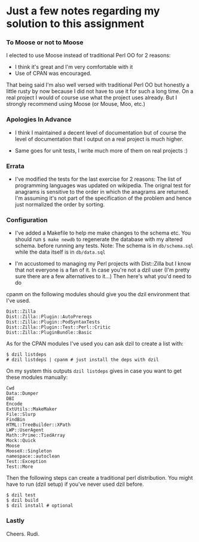 # Just a few notes regarding my solution to this assignment


### To Moose or not to Moose

I elected to use Moose instead of traditional Perl OO for 2 reasons:
* I think it's great and I'm very comfortable with it
* Use of CPAN was encouraged.

That being said I'm also well versed with traditional Perl OO but
honestly a little rusty by now because I did not have to use it for such
a long time. On a real project I would of course use what the project
uses already. But I strongly recommend using Moose (or Mouse, Moo, etc.)


### Apologies In Advance

* I think I maintained a decent level of documentation but of course the level
of documentation that I output on a real project is much higher.

* Same goes for unit tests, I write much more of them on real projects :)

### Errata

* I've modified the tests for the last exercise for 2 reasons: The list
of programming languages was updated on wikipedia. The orignal test for
anagrams is sensitive to the order in which the anagrams are returned.
I'm assuming it's not part of the specification of the problem and hence
just normalized the order by sorting.

### Configuration

* I've added a Makefile to help me make changes to the schema etc. You
should run `$ make newdb` to regenerate the database with my altered
schema. before running any tests. Note: The schema is in `db/schema.sql`
while the data itself is in `db/data.sql`

* I'm accustomed to managing my Perl projects with Dist::Zilla but I know 
that not everyone is a fan of it. In case you're not a dzil user (I'm pretty
sure there are a few alternatives to it...) Then here's what you'd need to do

cpanm on the following modules should give you the dzil environment that I've
used. 

```
Dist::Zilla
Dist::Zilla::Plugin::AutoPrereqs
Dist::Zilla::Plugin::PodSyntaxTests
Dist::Zilla::Plugin::Test::Perl::Critic
Dist::Zilla::PluginBundle::Basic
```

As for the CPAN modules I've used you can ask dzil to create a list with:
```
$ dzil listdeps
# dzil listdeps | cpanm # just install the deps with dzil
```

On my system this outputs `dzil listdeps` gives in case you want to get these
modules manually:
```
Cwd
Data::Dumper
DBI
Encode
ExtUtils::MakeMaker
File::Slurp
FindBin
HTML::TreeBuilder::XPath
LWP::UserAgent
Math::Prime::TiedArray
Mock::Quick
Moose
MooseX::Singleton
namespace::autoclean
Test::Exception
Test::More
```

Then the following steps can create a traditional perl distribution.
You might have to run (dzil setup) if you've never used dzil before.

```
$ dzil test
$ dzil build
$ dzil install # optional
```

### Lastly

Cheers.
Rudi.
